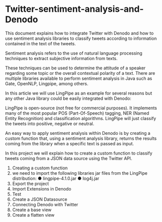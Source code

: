 # Twitter-sentiment-analysis-and-Denodo

This document explains how to integrate Twitter with Denodo and how to use sentiment analysis libraries to classify tweets according to information contained in the text of the tweets.

Sentiment analysis refers to the use of natural language processing techniques to extract subjective information from texts.

These techniques can be used to determine the attitude of a speaker regarding some topic or the overall contextual polarity of a text.
There are multiple libraries available to perform sentiment analysis in Java such as Gate,  OpenNLP, Lingpipe, among others.


In this article we will use LingPipe as an example for several reasons but any other Java library could be easily integrated with Denodo:


LingPipe is open-source (not free for commercial purposes).
It implements many of the most popular POS (Part-Of-Speech) tagging, NER (Named Entity Recognition) and classification algorithms.
LingPipe will just classify the tweets into positive, negative or neutral.

An easy way to apply sentiment analysis within Denodo is by creating a custom function that, using a sentiment analysis library, returns the results coming from the library when a specific text is passed as input.

In this project we will explain how to create a custom function to classify tweets coming from a JSON data source using the Twitter API.

1. Creating a custom function
2. we need to import the following libraries jar files from the LingPipe distribution: ● lingpipe-4.1.0.jar ● log4j.jar
3. Export the project
4.	Import Extensions in Denodo
5.	Test
6.	Create a JSON Datasource
7.	Connecting Denodo with Twitter
8.	Create a base view
9.	Create a flatten view
 












